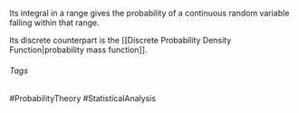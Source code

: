 Its integral in a range gives the probability of a continuous random variable falling within that range.

Its discrete counterpart is the [[Discrete Probability Density Function|probability mass function]].

###### Tags
#ProbabilityTheory #StatisticalAnalysis